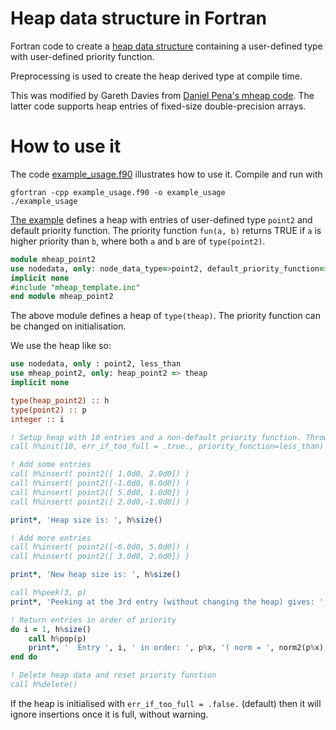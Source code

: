# Heap data structure in Fortran

Fortran code to create a [heap data structure](https://en.wikipedia.org/wiki/Heap_(data_structure)#:~:text=In%20computer%20science%2C%20a%20heap,to%20the%20key%20of%20C.) containing a user-defined type with user-defined priority function.

Preprocessing is used to create the heap derived type at compile time.

This was modified by Gareth Davies from [Daniel Pena's mheap
code](https://github.com/trifling/mheap). The latter code supports heap
entries of fixed-size double-precision arrays.

# How to use it

The code [example_usage.f90](example_usage.f90) illustrates how to use it. Compile and run with
```
gfortran -cpp example_usage.f90 -o example_usage
./example_usage
```

[The example](example_usage.f90) defines a heap with entries of user-defined type `point2` and default priority function. The priority function `fun(a, b)` returns TRUE if `a` is higher priority than `b`, where both `a` and `b` are of `type(point2)`.
```fortran
module mheap_point2
use nodedata, only: node_data_type=>point2, default_priority_function=>greater_than
implicit none
#include "mheap_template.inc"
end module mheap_point2
```
The above module defines a heap of `type(theap)`. The priority function can be changed on initialisation.

We use the heap like so:
```fortran
use nodedata, only : point2, less_than
use mheap_point2, only: heap_point2 => theap
implicit none

type(heap_point2) :: h
type(point2) :: p
integer :: i

! Setup heap with 10 entries and a non-default priority function. Throw error if we store too many items
call h%init(10, err_if_too_full = .true., priority_function=less_than)

! Add some entries
call h%insert( point2([ 1.0d0, 2.0d0]) )
call h%insert( point2([-1.0d0, 8.0d0]) )
call h%insert( point2([ 5.0d0, 1.0d0]) )
call h%insert( point2([ 2.0d0,-1.0d0]) )

print*, 'Heap size is: ', h%size()

! Add more entries
call h%insert( point2([-6.0d0, 5.0d0]) )
call h%insert( point2([ 3.0d0, 2.0d0]) )

print*, 'New heap size is: ', h%size()

call h%peek(3, p)
print*, 'Peeking at the 3rd entry (without changing the heap) gives: ', p%x

! Return entries in order of priority
do i = 1, h%size()
    call h%pop(p) 
    print*, '  Entry ', i, ' in order: ', p%x, '( norm = ', norm2(p%x), ' )'
end do

! Delete heap data and reset priority function
call h%delete()
```

If the heap is initialised with `err_if_too_full = .false.` (default) then it will ignore insertions once it is full, without warning.
